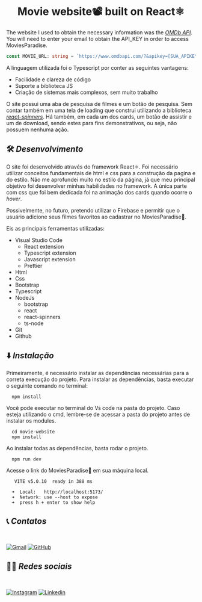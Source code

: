 **<h1 style="text-align: center">Movie website📽️ built on React⚛️</h1>**
The website I used to obtain the necessary information was the *[OMDb API](https://www.omdbapi.com/)*. You will need to enter your email to obtain the API_KEY in order to access MoviesParadise.

``` typescript
const MOVIE_URL: string = `https://www.omdbapi.com/?&apikey=[SUA_APIKEY]`;
```

A linguagem utilizada foi o Typescript por conter as seguintes vantagens:

* Facilidade e clareza de código
* Suporte a biblioteca JS
* Criação de sistemas mais complexos, sem muito trabalho

O site possui uma aba de pesquisa de filmes e um botão de pesquisa. Sem contar também em uma tela de loading que construi utilizando a biblioteca *[react-spinners](https://www.npmjs.com/package/react-spinners)*. Há também, em cada um dos cards, um botão de assistir e um de download, sendo estes para fins demonstrativos, ou seja, não possuem nenhuma ação. 

## 🛠️ *Desenvolvimento*

O site foi desenvolvido através do framework React⚛️. Foi necessário utilizar conceitos fundamentais de html e css para a construção da pagina e do estilo. Não me aprofundei muito no estilo da página, já que meu principal objetivo foi desenvolver minhas habilidades no framework. A única parte com css que foi bem dedicada foi na animação dos cards quando ocorre o *hover*.

Possivelmente, no futuro, pretendo utilizar o Firebase e permitir que o usuário adicione seus filmes favoritos ao cadastrar no MoviesParadise🎥.

Eis as principais ferramentas utilizadas:

* Visual Studio Code
  * React extension
  * Typescript extension
  * Javascript extension
  * Prettier
* Html
* Css
* Bootstrap
* Typescript
* NodeJs
  * bootstrap
  * react
  * react-spinners
  * ts-node
* Git
* Github

## ⬇️ *Instalação*

Primeiramente, é necessário instalar as dependências necessárias para a correta execução do projeto. Para instalar as dependências, basta executar o seguinte comando no terminal:

```
  npm install
```

Você pode executar no terminal do Vs code na pasta do projeto. Caso esteja utilizando o cmd, lembre-se de acessar a pasta do projeto antes de instalar os modules.

```
  cd movie-website
  npm install
```

Ao instalar todas as dependências, basta rodar o projeto.

```
  npm run dev
```

Acesse o link do MoviesParadise🎥 em sua máquina local.

```
   VITE v5.0.10  ready in 388 ms

  ➜  Local:   http://localhost:5173/
  ➜  Network: use --host to expose
  ➜  press h + enter to show help
```

## 📞 *Contatos*

<br />

[![Gmail](https://img.shields.io/badge/Gmail-D14836?style=for-the-badge&logo=gmail&logoColor=white)](https://mail.google.com/mail/?view=cm&source=mailto&to=arthurnazariodacosta@gmail.com)
[![GitHub](https://img.shields.io/badge/GitHub-100000?style=for-the-badge&logo=github&logoColor=white)](https://github.com/ArthurCosta09)

## 🤵‍♂️ *Redes sociais*

<br />

[![Instagram](https://img.shields.io/badge/Instagram-E4405F?style=for-the-badge&logo=instagram&logoColor=white)](https://www.instagram.com/arthurndc/)
[![Linkedin](https://img.shields.io/badge/LinkedIn-0077B5?style=for-the-badge&logo=linkedin&logoColor=white)](https://www.linkedin.com/in/arthur-naz%C3%A1rio-da-costa-6478601a1/)

